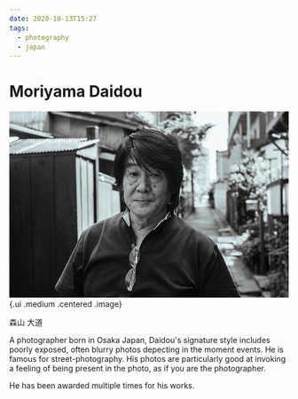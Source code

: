 ```yaml
---
date: 2020-10-13T15:27
tags:
  - photography
  - japan
---
```


# Moriyama Daidou

![Moriyama Daidou](static/DaidoMoriyamaBySebastianMayer.jpg){.ui .medium
.centered .image}

森山 大道

A photographer born in Osaka Japan, Daidou's signature style includes poorly
exposed, often blurry photos depecting in the moment events. He is famous for
street-photography.  His photos are particularly good at invoking a feeling of
being present in the photo, as if you are the photographer.

He has been awarded multiple times for his works.
